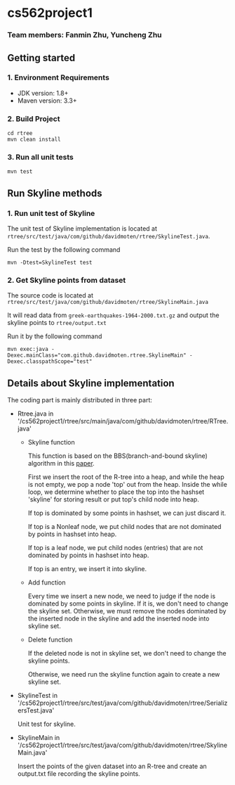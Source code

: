 # cs562project1

### Team members: Fanmin Zhu, Yuncheng Zhu

## Getting started
### 1. Environment Requirements
- JDK version: 1.8+
- Maven version: 3.3+

### 2. Build Project
```shell script
cd rtree
mvn clean install
```

### 3. Run all unit tests
```shell script
mvn test
```

## Run Skyline methods

### 1. Run unit test of Skyline
The unit test of Skyline implementation is located at `rtree/src/test/java/com/github/davidmoten/rtree/SkylineTest.java`.

Run the test by the following command
```shell script
mvn -Dtest=SkylineTest test
```

### 2. Get Skyline points from dataset
The source code is located at `rtree/src/test/java/com/github/davidmoten/rtree/SkylineMain.java`

It will read data from `greek-earthquakes-1964-2000.txt.gz` and output the skyline points to `rtree/output.txt`

Run it by the following command
```shell script
mvn exec:java -Dexec.mainClass="com.github.davidmoten.rtree.SkylineMain" -Dexec.classpathScope="test"
```

## Details about Skyline implementation

The coding part is mainly distributed in three part:
- Rtree.java in '/cs562project1/rtree/src/main/java/com/github/davidmoten/rtree/RTree.java'

    - Skyline function
    
        This function is based on the BBS(branch-and-bound skyline) algorithm in this [paper](http://delab.csd.auth.gr/courses/_c_mmdb/skyline.pdf).
        
        First we insert the root of the R-tree into a heap, and while the heap is not empty, we pop a node 'top' out from the heap.
        Inside the while loop, we determine whether to place the top into the hashset 'skyline' for storing result or put top's child node into heap.
        
        If top is dominated by some points in hashset, we can just discard it.
        
        If top is a Nonleaf node, we put child nodes that are not dominated by points in hashset into heap.
        
        If top is a leaf node, we put child nodes (entries) that are not dominated by points in hashset into heap.
        
        If top is an entry, we insert it into skyline.
        
    - Add function
        
        Every time we insert a new node, we need to judge if the node is dominated by some points in skyline. If it is, we don't need to change the skyline set.
        Otherwise, we must remove the nodes dominated by the inserted node in the skyline and add the inserted node into skyline set.
        
    - Delete function
    
        If the deleted node is not in skyline set, we don't need to change the skyline points.
        
        Otherwise, we need run the skyline function again to create a new skyline set. 
        
- SkylineTest in '/cs562project1/rtree/src/test/java/com/github/davidmoten/rtree/SerializersTest.java'

    Unit test for skyline.
- SkylineMain in '/cs562project1/rtree/src/test/java/com/github/davidmoten/rtree/SkylineMain.java'

    Insert the points of the given dataset into an R-tree and create an output.txt file recording the skyline points.
